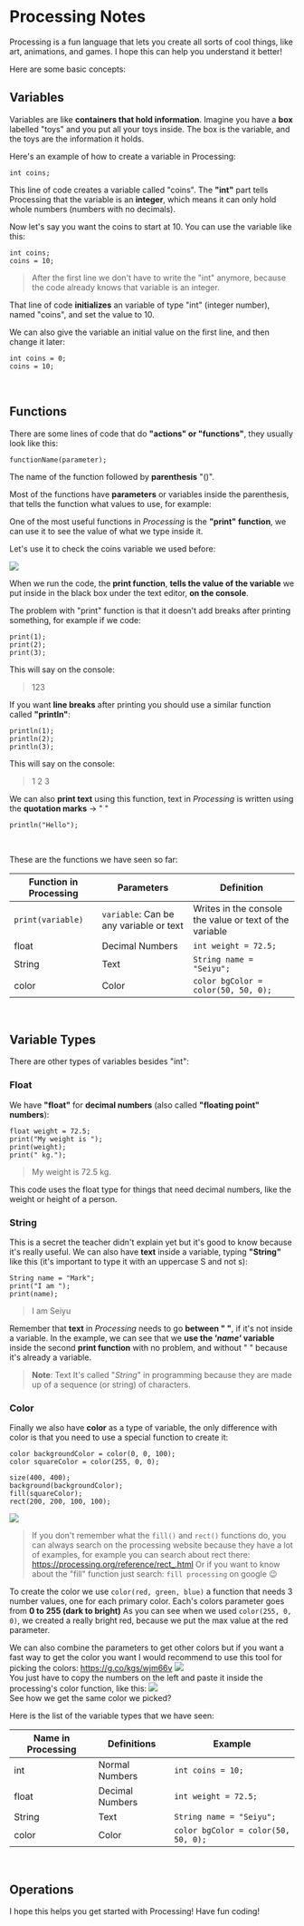 # Processing Notes 

Processing is a fun language that lets you create all sorts of cool things, like art, animations, and games. I hope this can help you understand it better!

Here are some basic concepts:
&nbsp;

## Variables

Variables are like **containers that hold information**. Imagine you have a **box** labelled "toys" and you put all your toys inside. The box is the variable, and the toys are the information it holds.

Here's an example of how to create a variable in Processing:
```processing
int coins;
```

This line of code creates a variable called "coins". The **"int"** part tells Processing that the variable is an **integer**, which means it can only hold whole numbers (numbers with no decimals).

Now let's say you want the coins to start at 10. You can use the variable like this:
```processing
int coins;
coins = 10;
```
> After the first line we don't have to write the "int" anymore, because the code already knows that variable is an integer.

That line of code **initializes** an variable of type "int" (integer number), named "coins", and set the value to 10.

We can also give the variable an initial value on the first line, and then change it later:
```processing
int coins = 0;
coins = 10;
```
&nbsp;

## Functions

There are some lines of code that do **"actions" or "functions"**, they usually look like this:
```processing
functionName(parameter);
```
The name of the function followed by **parenthesis** "()".


Most of the functions have **parameters** or variables inside the parenthesis, that tells the function what values to use, for example:

One of the most useful functions in *Processing* is the **"print" function**, we can use it to see the value of what we type inside it.

Let's use it to check the coins variable we used before:

![](https://gyazo.com/ad1698926fec3defc6066c757c9cdd28.png)  

When we run the code, the **print function**, **tells the value of the variable** we put inside in the black box under the text editor, **on the console**.

The problem with "print" function is that it doesn't add breaks after printing something, for example if we code:
```processing
print(1);
print(2);
print(3);
```
This will say on the console:
>123

If you want **line breaks** after printing you should use a similar function called **"println"**:
```processing
println(1);
println(2);
println(3);
```
This will say on the console:
>1
>2
>3

We can also **print text** using this function, text in *Processing* is written using the **quotation marks** → " "
```processing
println("Hello");
```
&nbsp;

These are the functions we have seen so far:

| Function in Processing | Parameters | Definition |
|------|---------------|----------------------------|
|```print(variable)```| ```variable```: Can be any variable or text|Writes in the console the value or text of the variable      |
|float |Decimal Numbers|```int weight = 72.5;```    |
|String|Text           |```String name = "Seiyu";```|
|color |Color          |```color bgColor = color(50, 50, 0);```|
&nbsp;


## Variable Types

There are other types of variables besides "int": 

### Float

We have **"float"** for **decimal numbers** (also called **"floating point" numbers**):
```processing
float weight = 72.5;
print("My weight is ");
print(weight);
print(" kg.");
```
> My weight is 72.5 kg.

This code uses the float type for things that need decimal numbers, like the weight or height of a person.

### String

This is a secret the teacher didn't explain yet but it's good to know because it's really useful. We can also have **text** inside a variable, typing **"String"** like this (it's important to type it with an uppercase S and not s):
```processing
String name = "Mark";
print("I am ");
print(name);
```
> I am Seiyu

Remember that **text** in *Processing* needs to go **between " "**, if it's not inside a variable. In the example, we can see that we **use the *'name'* variable** inside the second **print function** with no problem, and without " " because it's already a variable.
> **Note**: Text It's called "*String*" in programming because they are made up of a sequence (or string) of characters.


### Color

Finally we also have **color** as a type of variable, the only difference with color is that you need to use a special function to create it:
```processing
color backgroundColor = color(0, 0, 100);
color squareColor = color(255, 0, 0);

size(400, 400);
background(backgroundColor);
fill(squareColor);
rect(200, 200, 100, 100);
```
![](https://gyazo.com/c7058485bb599661457acfebe0661d73.png)  

>If you don't remember what the ```fill()``` and ```rect()``` functions do, you can always search on the processing website because they have a lot of examples, for example you can search about rect there: https://processing.org/reference/rect_.html
Or if you want to know about the "fill" function just search: ```fill processing``` on google 😉

To create the color we use ```color(red, green, blue)``` a function that needs 3 number values, one for each primary color.
Each's colors parameter goes from **0 to 255 (dark to bright)**
As you can see when we used ```color(255, 0, 0)```, we created a really bright red, because we put the max value at the red parameter.

We can also combine the parameters to get other colors but if you want a fast way to get the color you want I would recommend to use this tool for picking the colors: https://g.co/kgs/wjm66v
![](https://gyazo.com/f085ddd1e8def8cd9b74a254bef8621c.png)  
You just have to copy the numbers on the left and paste it inside the processing's color function, like this:
![](https://gyazo.com/d38f76199dc73299d0cd2ff0547cb685.png)  
See how we get the same color we picked?
&nbsp;

Here is the list of the variable types that we have seen:

| Name in Processing | Definitions | Example |
|------|---------------|----------------------------|
|int   |Normal Numbers |```int coins = 10;```       |
|float |Decimal Numbers|```int weight = 72.5;```    |
|String|Text           |```String name = "Seiyu";```|
|color |Color          |```color bgColor = color(50, 50, 0);```|

&nbsp;

## Operations











I hope this helps you get started with Processing! Have fun coding!






